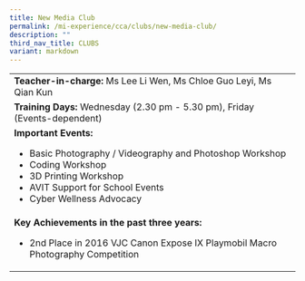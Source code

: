 ```yaml
---
title: New Media Club
permalink: /mi-experience/cca/clubs/new-media-club/
description: ""
third_nav_title: CLUBS
variant: markdown
---
```

<table border="0" cellspacing="0" cellpadding="0">
<tbody>
<tr>
<td width="616"><strong>Teacher-in-charge:&nbsp;</strong>Ms Lee Li Wen, Ms Chloe Guo Leyi, Ms Qian Kun</td>
</tr>
<tr>
<td width="616"><strong>Training Days:&nbsp;</strong>Wednesday (2.30 pm - 5.30 pm), Friday (Events-dependent)</td>
</tr>
<tr>
<td width="616"><strong>Important Events:</strong><br>
<ul>
<li>Basic Photography / Videography and Photoshop Workshop</li>
<li>Coding Workshop</li>
<li>3D Printing Workshop</li>
<li>AVIT Support for School Events</li>
	<li>Cyber Wellness Advocacy</li>
</ul>
</td>
</tr>
<tr>
<td width="616"><strong>Key Achievements in the past three years:</strong><br>
<ul>
<li>2nd Place in 2016 VJC Canon Expose IX Playmobil Macro Photography Competition</li>
</ul>
</td>
</tr>
</tbody>
</table>